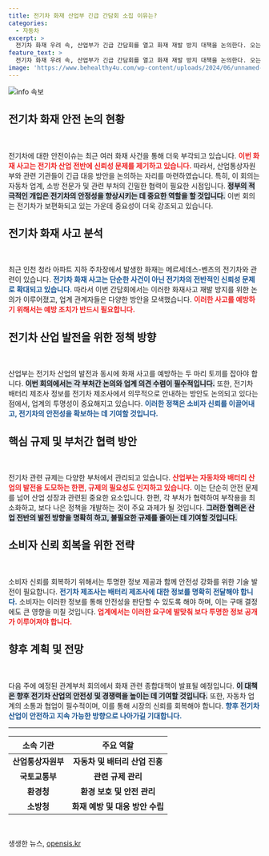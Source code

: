 ```yaml
---
title: 전기차 화재 산업부 긴급 간담회 소집 이유는?
categories:
  - 자동차
excerpt: >
  전기차 화재 우려 속, 산업부가 긴급 간담회를 열고 화재 재발 방지 대책을 논의한다. 오는 12일 다양한 부처가 참여하는 회의에서 전기차 화재 종합대책이 발표될 예정이다. 전기차 산업 발전과 안전, 과도한 규제 간의 균형이 주목된다.
feature_text: >
  전기차 화재 우려 속, 산업부가 긴급 간담회를 열고 화재 재발 방지 대책을 논의한다. 오는 12일 다양한 부처가 참여하는 회의에서 전기차 화재 종합대책이 발표될 예정이다. 전기차 산업 발전과 안전, 과도한 규제 간의 균형이 주목된다.
image: 'https://www.behealthy4u.com/wp-content/uploads/2024/06/unnamed-file.png'
---
```


<p><img src="https://www.behealthy4u.com/wp-content/uploads/2024/06/unnamed-file.png" alt="info 속보" /></p>

<h2 data-ke-size="size26">전기차 화재 안전 논의 현황</h2>

<p data-ke-size="size16">&nbsp;</p>

<p>전기차에 대한 안전이슈는 최근 여러 화재 사건을 통해 더욱 부각되고 있습니다. <b><span style="color: #ee2323;">이번 화재 사고는 전기차 산업 전반에 신뢰성 문제를 제기하고 있습니다.</span></b> 따라서, 산업통상자원부와 관련 기관들이 긴급 대응 방안을 논의하는 자리를 마련하였습니다. 특히, 이 회의는 자동차 업계, 소방 전문가 및 관련 부처의 긴밀한 협력이 필요한 시점입니다. <b><span style="background-color: #21538527;">정부의 적극적인 개입은 전기차의 안정성을 향상시키는 데 중요한 역할을 할 것입니다.</span></b> 이번 회의는 전기차가 보편화되고 있는 가운데 중요성이 더욱 강조되고 있습니다. </p>

<h2 data-ke-size="size26">전기차 화재 사고 분석</h2>

<p data-ke-size="size16">&nbsp;</p>

<p>최근 인천 청라 아파트 지하 주차장에서 발생한 화재는 메르세데스-벤츠의 전기차와 관련이 있습니다. <b><span style="color: #1a5490;">전기차 화재 사고는 단순한 사건이 아닌 전기차의 전반적인 신뢰성 문제로 확대되고 있습니다.</span></b> 따라서 이번 간담회에서는 이러한 화재사고 재발 방지를 위한 논의가 이루어졌고, 업계 관계자들은 다양한 방안을 모색했습니다. <b><span style="color: #ee2323;">이러한 사고를 예방하기 위해서는 예방 조치가 반드시 필요합니다.</span></b></p>

<h2 data-ke-size="size26">전기차 산업 발전을 위한 정책 방향</h2>

<p data-ke-size="size16">&nbsp;</p>

<p>산업부는 전기차 산업의 발전과 동시에 화재 사고를 예방하는 두 마리 토끼를 잡아야 합니다. <b><span style="background-color: #21538527;">이번 회의에서는 각 부처간 논의와 업계 의견 수렴이 필수적입니다.</span></b> 또한, 전기차 배터리 제조사 정보를 전기차 제조사에서 의무적으로 안내하는 방안도 논의되고 있다는 점에서, 업계의 투명성이 중요해지고 있습니다. <b><span style="color: #1a5490;">이러한 정책은 소비자 신뢰를 이끌어내고, 전기차의 안전성을 확보하는 데 기여할 것입니다.</span></b></p>

<h2 data-ke-size="size26">핵심 규제 및 부처간 협력 방안</h2>

<p data-ke-size="size16">&nbsp;</p>

<p>전기차 관련 규제는 다양한 부처에서 관리되고 있습니다. <b><span style="color: #ee2323;">산업부는 자동차와 배터리 산업의 발전을 도모하는 한편, 규제의 필요성도 인지하고 있습니다.</span></b> 이는 단순히 안전 문제를 넘어 산업 성장과 관련된 중요한 요소입니다. 한편, 각 부처가 협력하여 부작용을 최소화하고, 보다 나은 정책을 개발하는 것이 주요 과제가 될 것입니다. <b><span style="background-color: #21538527;">그러한 협력은 산업 전반의 발전 방향을 명확히 하고, 불필요한 규제를 줄이는 데 기여할 것입니다.</span></b></p>

<h2 data-ke-size="size26">소비자 신뢰 회복을 위한 전략</h2>

<p data-ke-size="size16">&nbsp;</p>

<p>소비자 신뢰를 회복하기 위해서는 투명한 정보 제공과 함께 안전성 강화를 위한 기술 발전이 필요합니다. <b><span style="color: #1a5490;">전기차 제조사는 배터리 제조사에 대한 정보를 명확히 전달해야 합니다.</span></b> 소비자는 이러한 정보를 통해 안전성을 판단할 수 있도록 해야 하며, 이는 구매 결정에도 큰 영향을 미칠 것입니다. <b><span style="color: #ee2323;">업계에서는 이러한 요구에 발맞춰 보다 투명한 정보 공개가 이루어져야 합니다.</span></b></p>

<h2 data-ke-size="size26">향후 계획 및 전망</h2>

<p data-ke-size="size16">&nbsp;</p>

<p>다음 주에 예정된 관계부처 회의에서 화재 관련 종합대책이 발표될 예정입니다. <b><span style="background-color: #21538527;">이 대책은 향후 전기차 산업의 안전성 및 경쟁력을 높이는 데 기여할 것입니다.</span></b> 또한, 자동차 업계의 소통과 협업이 필수적이며, 이를 통해 시장의 신뢰를 회복해야 합니다. <b><span style="color: #1a5490;">향후 전기차 산업이 안전하고 지속 가능한 방향으로 나아가길 기대합니다.</span></b></p>

<hr />

<table style="width: 100%;">
  <thead>
    <tr>
      <th style="text-align: center; height: 35px;"><b>소속 기관</b></th>
      <th style="text-align: center; height: 35px;"><b>주요 역할</b></th>
    </tr>
  </thead>
  <tbody>
    <tr>
      <td style="text-align: center; height: 17px;"><b>산업통상자원부</b></td>
      <td style="text-align: center; height: 17px;"><b>자동차 및 배터리 산업 진흥</b></td>
    </tr>
    <tr>
      <td style="text-align: center; height: 17px;"><b>국토교통부</b></td>
      <td style="text-align: center; height: 17px;"><b>관련 규제 관리</b></td>
    </tr>
    <tr>
      <td style="text-align: center; height: 17px;"><b>환경청</b></td>
      <td style="text-align: center; height: 17px;"><b>환경 보호 및 안전 관리</b></td>
    </tr>
    <tr>
      <td style="text-align: center; height: 17px;"><b>소방청</b></td>
      <td style="text-align: center; height: 17px;"><b>화재 예방 및 대응 방안 수립</b></td>
    </tr>
  </tbody>
</table>

<p data-ke-size="size16">&nbsp;</p>
생생한 뉴스, <a href="https://opensis.kr" rel="dofollow">opensis.kr</a>



